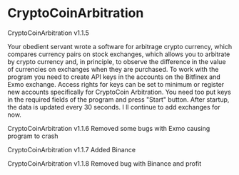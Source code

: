 # CryptoCoinArbitration

CryptoCoinArbitration v1.1.5

Your obedient servant wrote a software for arbitrage crypto currency, which compares currency pairs on stock exchanges, which allows you to arbitrate by crypto currency and, in principle, to observe the difference in the value of currencies on exchanges when they are purchased. To work with the program you need to create API keys in the accounts on the Bitfinex and Exmo exchange. Access rights for keys can be set to minimum or register new accounts specifically for CryptoCoin Arbitration. You need too put keys in the required fields of the program and press "Start" button. After startup, the data is updated every 30 seconds. I ll continue to add exchanges for now.

CryptoCoinArbitration v1.1.6 Removed some bugs with Exmo causing program to crash

CryptoCoinArbitration v1.1.7 Added Binance

CryptoCoinArbitration v1.1.8 Removed bug with Binance and profit
